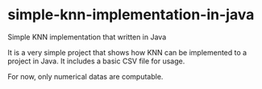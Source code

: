 # simple-knn-implementation-in-java
Simple KNN implementation that written in Java

It is a very simple project that shows how KNN can be implemented to a project in Java. It includes a basic CSV file for usage. 

For now, only numerical datas are computable.

